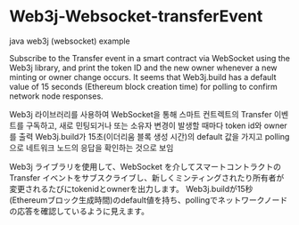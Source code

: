 # Web3j-Websocket-transferEvent
java web3j (websocket) example


Subscribe to the Transfer event in a smart contract via WebSocket using the Web3j library, and print the token ID and the new owner whenever a new minting or owner change occurs.
It seems that Web3j.build has a default value of 15 seconds (Ethereum block creation time) for polling to confirm network node responses.

Web3j 라이브러리를 사용하여 WebSocket을 통해 스마트 컨트렉트의 Transfer 이벤트를 구독하고, 새로 민팅되거나 또는 소유자 변경이 발생할 때마다 token id와 owner를 출력
Web3j.build가 15초(이더리움 블록 생성 시간)의 default 값을 가지고 polling으로 네트워크 노드의 응답을 확인하는 것으로 보임

Web3j ライブラリを使用して、WebSocket を介してスマートコントラクトの Transfer イベントをサブスクライブし、新しくミンティングされたり所有者が変更されるたびにtokenidとownerを出力します。
Web3j.buildが15秒(Ethereumブロック生成時間)のdefault値を持ち、pollingでネットワークノードの応答を確認しているように見えます。
